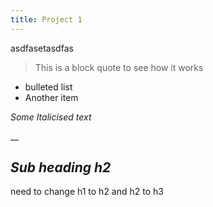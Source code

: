 ```yaml
---
title: Project 1
---
```

asdfasetasdfas



> This is a block quote to see how it works

* bulleted list
* Another item

_Some Italicised text_

__

## _Sub heading h2_

need to change h1 to h2 and h2 to h3
